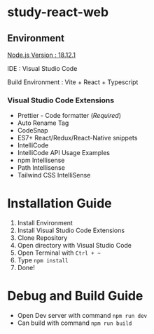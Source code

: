 # study-react-web

## Environment
[Node.js Version : 18.12.1](https://nodejs.org/) 

IDE : Visual Studio Code

Build Environment : Vite + React + Typescript

### Visual Studio Code Extensions
- Prettier - Code formatter (*Required*)
- Auto Rename Tag
- CodeSnap
- ES7+ React/Redux/React-Native snippets
- IntelliCode
- IntelliCode API Usage Examples
- npm Intellisense
- Path Intellisense
- Tailwind CSS IntelliSense

# Installation Guide
1. Install Environment
2. Install Visual Studio Code Extensions
3. Clone Repository
4. Open directory with Visual Studio Code
5. Open Terminal with `Ctrl + ~`
6. Type `npm install`
7. Done!

# Debug and Build Guide
- Open Dev server with command `npm run dev`
- Can build with command `npm run build`
